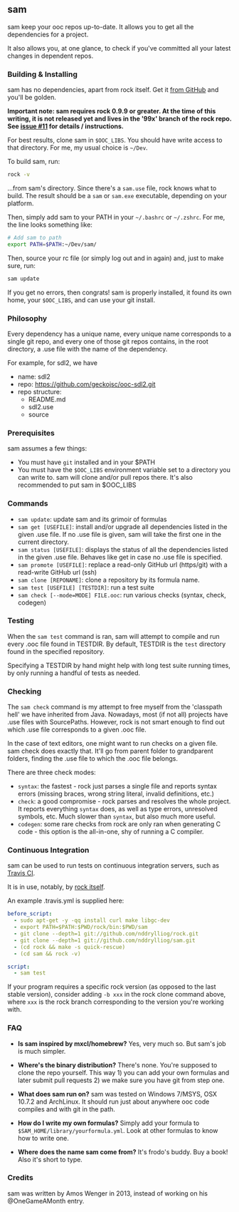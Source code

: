 ## sam

sam keep your ooc repos up-to-date. It allows you to get all the
dependencies for a project.

It also allows you, at one glance, to check if you've committed
all your latest changes in dependent repos.

### Building & Installing

sam has no dependencies, apart from rock itself. Get it [from GitHub](
https://github.com/nddrylliog/rock/#rock) and you'll be golden.

**Important note: sam requires rock 0.9.9 or greater. At the time of
this writing, it is not released yet and lives in the '99x' branch
of the rock repo. See [issue #11](https://github.com/nddrylliog/sam/issues/11) for details / instructions.**

For best results, clone sam in `$OOC_LIBS`. You should have write
access to that directory. For me, my usual choice is `~/Dev`.

To build sam, run:

```bash
rock -v
```

...from sam's directory. Since there's a `sam.use` file, rock knows
what to build. The result should be a `sam` or `sam.exe` executable,
depending on your platform.

Then, simply add sam to your PATH in your `~/.bashrc` or `~/.zshrc`.
For me, the line looks something like:

```bash
# Add sam to path
export PATH=$PATH:~/Dev/sam/
```

Then, source your rc file (or simply log out and in again) and, just to
make sure, run:

```bash
sam update
```

If you get no errors, then congrats! sam is properly installed, it found
its own home, your `$OOC_LIBS`, and can use your git install.

### Philosophy

Every dependency has a unique name, every unique name corresponds
to a single git repo, and every one of those git repos contains,
in the root directory, a .use file with the name of the dependency.

For example, for sdl2, we have

  * name: sdl2
  * repo: https://github.com/geckojsc/ooc-sdl2.git
  * repo structure:
      * README.md
      * sdl2.use
      * source

### Prerequisites

sam assumes a few things:

  * You must have `git` installed and in your $PATH
  * You must have the `$OOC_LIBS` environment variable set to
    a directory you can write to. sam will clone and/or pull repos
    there. It's also recommended to put sam in $OOC_LIBS

### Commands

  * `sam update`: update sam and its grimoir of formulas
  * `sam get [USEFILE]`: install and/or upgrade all dependencies
    listed in the given .use file. If no .use file is given, sam
    will take the first one in the current directory.
  * `sam status [USEFILE]`: displays the status of all the
    dependencies listed in the given .use file. Behaves like
    get in case no .use file is specified.
  * `sam promote [USEFILE]`: replace a read-only GitHub url (https/git)
    with a read-write GitHub url (ssh)
  * `sam clone [REPONAME]`: clone a repository by its formula name.
  * `sam test [USEFILE] [TESTDIR]`: run a test suite
  * `sam check [--mode=MODE] FILE.ooc`: run various checks (syntax, check, codegen)

### Testing

When the `sam test` command is ran, sam will attempt to compile and run every
.ooc file found in TESTDIR. By default, TESTDIR is the `test` directory found in
the specified repository.

Specifying a TESTDIR by hand might help with long test suite running times, by
only running a handful of tests as needed.

### Checking

The `sam check` command is my attempt to free myself from the 'classpath hell'
we have inherited from Java. Nowadays, most (if not all) projects have .use files
with SourcePaths. However, rock is not smart enough to find out which .use file
corresponds to a given .ooc file.

In the case of text editors, one might want to run checks on a given file. sam check
does exactly that. It'll go from parent folder to grandparent folders, finding
the .use file to which the .ooc file belongs.

There are three check modes:

  * `syntax`: the fastest - rock just parses a single file and reports syntax errors
    (missing braces, wrong string literal, invalid definitions, etc.)
  * `check`: a good compromise - rock parses and resolves the whole project. It
    reports everything `syntax` does, as well as type errors, unresolved symbols, etc.
    Much slower than `syntax`, but also much more useful.
  * `codegen`: some rare checks from rock are only ran when generating C code - this
    option is the all-in-one, shy of running a C compiler.

### Continuous Integration

sam can be used to run tests on continuous integration servers, such as
[Travis CI](https://travis-ci.org).

It is in use, notably, by [rock itself](https://travis-ci.org/nddrylliog/rock/builds).

An example .travis.yml is supplied here:

```yaml
before_script:
  - sudo apt-get -y -qq install curl make libgc-dev
  - export PATH=$PATH:$PWD/rock/bin:$PWD/sam
  - git clone --depth=1 git://github.com/nddrylliog/rock.git
  - git clone --depth=1 git://github.com/nddrylliog/sam.git
  - (cd rock && make -s quick-rescue)
  - (cd sam && rock -v)

script:
  - sam test
```

If your program requires a specific rock version (as opposed to the last stable
version), consider adding `-b xxx` in the rock clone command above, where
`xxx` is the rock branch corresponding to the version you're working with.

### FAQ

  * **Is sam inspired by mxcl/homebrew?** Yes, very much so. But sam's job is much simpler.

  * **Where's the binary distribution?** There's none. You're supposed to clone the repo
    yourself. This way 1) you can add your own formulas and later submit pull requests 2)
    we make sure you have git from step one.

  * **What does sam run on?** sam was tested on Windows 7/MSYS, OSX 10.7.2 and ArchLinux.
    It should run just about anywhere ooc code compiles and with git in the path.

  * **How do I write my own formulas?** Simply add your formula to `$SAM_HOME/library/yourformula.yml`.
    Look at other formulas to know how to write one.

  * **Where does the name sam come from?** It's frodo's buddy. Buy a book! Also it's short
    to type.

### Credits

sam was written by Amos Wenger in 2013, instead of working on his @OneGameAMonth entry.

